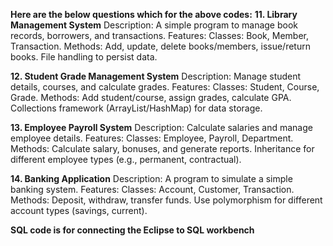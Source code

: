 **Here are the below questions which for the above codes:**
**11. Library Management System**
Description: A simple program to manage book records, borrowers, and transactions.
Features:
Classes: Book, Member, Transaction.
Methods: Add, update, delete books/members, issue/return books.
File handling to persist data.

**12. Student Grade Management System**
Description: Manage student details, courses, and calculate grades.
Features:
Classes: Student, Course, Grade.
Methods: Add student/course, assign grades, calculate GPA.
Collections framework (ArrayList/HashMap) for data storage.

**13. Employee Payroll System**
Description: Calculate salaries and manage employee details.
Features:
Classes: Employee, Payroll, Department.
Methods: Calculate salary, bonuses, and generate reports.
Inheritance for different employee types (e.g., permanent, contractual).

**14. Banking Application**
Description: A program to simulate a simple banking system.
Features:
Classes: Account, Customer, Transaction.
Methods: Deposit, withdraw, transfer funds.
Use polymorphism for different account types (savings, current).

**SQL code is for connecting the Eclipse to SQL workbench**
